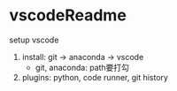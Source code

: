 # vscodeReadme
setup vscode

1. install: git -> anaconda -> vscode
    * git, anaconda: path要打勾
1. plugins: python, code runner, git history
